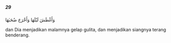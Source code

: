 ##### 29

<span class="ayah">وَأَغْطَشَ لَيْلَهَا وَأَخْرَجَ ضُحَىٰهَا</span>

<span class="ayah_translation">dan Dia menjadikan malamnya gelap gulita, dan menjadikan siangnya terang benderang.</span>
